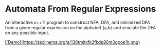 # Automata From Regular Expressions

An interactive c++11 program to construct NFA, DFA, and minimized DFA from a given regular expression on the alphabet {a,b} and simulate the DFA on any possible input.

<a href="https://asciinema.org/a/138tmitxfk2fkdp86m3gpoe1h?autoplay=1" target="_blank" title="Demo">
  ![Demo](https://asciinema.org/a/138tmitxfk2fkdp86m3gpoe1h.png)
</a>
